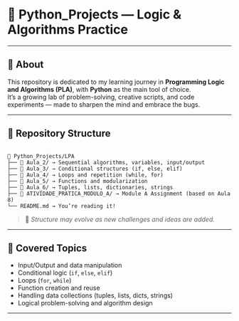 # 🐍 Python_Projects — Logic & Algorithms Practice

---

## 📌 About

This repository is dedicated to my learning journey in **Programming Logic and Algorithms (PLA)**, with **Python** as the main tool of choice.  
It’s a growing lab of problem-solving, creative scripts, and code experiments — made to sharpen the mind and embrace the bugs.

---

## 📂 Repository Structure

```

📁 Python_Projects/LPA
├── 📁 Aula_2/ → Sequential algorithms, variables, input/output
├── 📁 Aula_3/ → Conditional structures (if, else, elif)
├── 📁 Aula_4/ → Loops and repetition (while, for)
├── 📁 Aula_5/ → Functions and modularization
├── 📁 Aula_6/ → Tuples, lists, dictionaries, strings
├── 📁 ATIVIDADE_PRATICA_MODULO_A/ → Module A Assignment (based on Aula 8)
└── README.md → You’re reading it!

````

> 📎 *Structure may evolve as new challenges and ideas are added.*

---

## 🧠 Covered Topics

- Input/Output and data manipulation  
- Conditional logic (`if`, `else`, `elif`)  
- Loops (`for`, `while`)  
- Function creation and reuse  
- Handling data collections (tuples, lists, dicts, strings)  
- Logical problem-solving and algorithm design  

---
